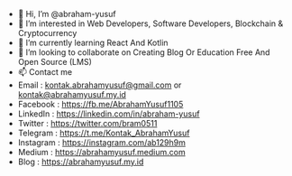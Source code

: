 - 👋 Hi, I’m @abraham-yusuf
- 👀 I’m interested in Web Developers, Software Developers, Blockchain & Cryptocurrency
- 🌱 I’m currently learning React And Kotlin
- 💞️ I’m looking to collaborate on Creating Blog Or Education Free And Open Source (LMS)
- 📫 Contact me 
- Email          : kontak.abrahamyusuf@gmail.com or kontak@abrahamyusuf.my.id
- Facebook       : https://fb.me/AbrahamYusuf1105
- LinkedIn       : https://linkedin.com/in/abraham-yusuf
- Twitter        : https://twitter.com/bram0511
- Telegram       : https://t.me/Kontak_AbrahamYusuf
- Instagram      : https://instagram.com/ab129h9m
- Medium         : https://abrahamyusuf.medium.com
- Blog           : https://abrahamyusuf.my.id

<!---
abraham-yusuf/abraham-yusuf is a ✨ special ✨ repository because its `README.md` (this file) appears on your GitHub profile.
You can click the Preview link to take a look at your changes.
--->
